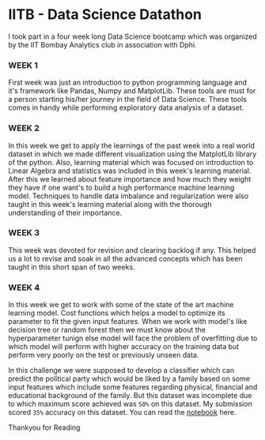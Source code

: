 # IITB - Data Science Datathon

I took part in a four week long Data Science bootcamp which was organized by the IIT Bombay Analytics club in association with Dphi.

### WEEK 1
First week was just an introduction to python programming language and it's framework like Pandas, Numpy and MatplotLib. These tools are must for a person starting his/her journey in the field of Data Science. These tools comes in handy while performing exploratory data analysis of a dataset.

### WEEK 2
In this week we get to apply the learnings of the past week into a real world dataset in which we made different visualization using the MatplotLib library of the python. Also, learning material which was focused on introduction to Linear Algebra and statistics was included in this week's learning material. After this we learned about feature importance and how much they weight they have if one want's to build a high performance machine learning model. Techniques to handle data imbalance and regularization were also taught in this week's learning material along with the thorough understanding of their importance.

### WEEK 3
This week was devoted for revision and clearing backlog if any. This helped us a lot to revise and soak in all the advanced concepts which has been taught in this short span of two weeks.

### WEEK 4
In this week we get to work with some of the state of the art machine learning model. Cost functions which helps a model to optimize its parameter to fit the given input features. When we work with model's like decision tree or random forest then we must know about the hyperparameter tunign else model will face the problem of overfitting due to which model will perform with higher accuracy on the training data but perform very poorly on the test or previously unseen data.

In this challenge we were supposed to develop a classifier which can predict the political party which would be liked by a family based on some input features which include some features regarding physical, financial and educational background of the family. But this dataset was incomplete due to which maximum score achieved was <code>50%</code> on this dataset. My submission scored <code>35%</code> accuracy on this dataset. You can read the <a href='https://www.kaggle.com/code/abhishek123maurya/iitb-data-science-datathon/notebook' target=_blank>notebook</a> here.

Thankyou for Reading

